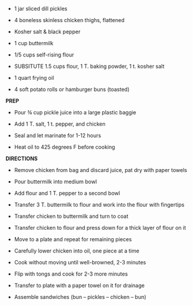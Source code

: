 -   1 jar sliced dill pickles

-   4 boneless skinless chicken thighs, flattened

-   Kosher salt & black pepper

-   1 cup buttermilk

-   1/5 cups self-rising flour

-   SUBSITUTE 1.5 cups flour, 1 T. baking powder, 1 t. kosher salt

-   1 quart frying oil

-   4 soft potato rolls or hamburger buns (toasted)

**PREP**

-   Pour ¾ cup pickle juice into a large plastic baggie

-   Add 1 T. salt, 1 t. pepper, and chicken

-   Seal and let marinate for 1-12 hours

-   Heat oil to 425 degrees F before cooking

**DIRECTIONS**

-   Remove chicken from bag and discard juice, pat dry with paper towels

-   Pour buttermilk into medium bowl

-   Add flour and 1 T. pepper to a second bowl

-   Transfer 3 T. buttermilk to flour and work into the flour with
    fingertips

-   Transfer chicken to buttermilk and turn to coat

-   Transfer chicken to flour and press down for a thick layer of flour
    on it

-   Move to a plate and repeat for remaining pieces

-   Carefully lower chicken into oil, one piece at a time

-   Cook without moving until well-browned, 2-3 minutes

-   Flip with tongs and cook for 2-3 more minutes

-   Transfer to plate with a paper towel on it for drainage

-   Assemble sandwiches (bun – pickles – chicken – bun)
